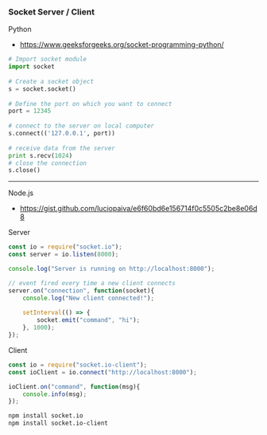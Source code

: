 ### Socket Server / Client

Python
- https://www.geeksforgeeks.org/socket-programming-python/
```python
# Import socket module 
import socket                
  
# Create a socket object 
s = socket.socket()          
  
# Define the port on which you want to connect 
port = 12345                
  
# connect to the server on local computer 
s.connect(('127.0.0.1', port)) 
  
# receive data from the server 
print s.recv(1024) 
# close the connection 
s.close()
```
--------------------------------------------------

Node.js
- https://gist.github.com/luciopaiva/e6f60bd6e156714f0c5505c2be8e06d8

Server
```node.js
const io = require("socket.io");
const server = io.listen(8000);

console.log("Server is running on http://localhost:8000");

// event fired every time a new client connects
server.on("connection", function(socket){
	console.log("New client connected!");
	
	setInterval(() => {
	    socket.emit("command", "hi");
	}, 1000);
});
```
Client
```node.js
const io = require("socket.io-client");
const ioClient = io.connect("http://localhost:8000");

ioClient.on("command", function(msg){
	console.info(msg);
});
```
```bash
npm install socket.io
npm install socket.io-client
```

